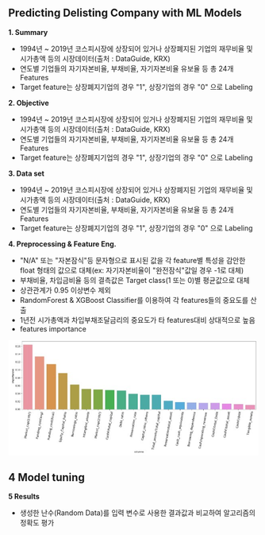 ## Predicting Delisting Company with ML Models


**1. Summary**
 - 1994년 ~ 2019년 코스피시장에 상장되어 있거나 상장폐지된 기업의 재무비율 및 시가총액 등의 시장데이터(출처 : DataGuide, KRX)
 - 연도별 기업들의 자기자본비율, 부채비율, 자기자본비율 유보율 등 총 24개 Features
 - Target feature는 상장폐지기업의 경우 "1", 상장기업의 경우 "0" 으로 Labeling


**2. Objective**
 - 1994년 ~ 2019년 코스피시장에 상장되어 있거나 상장폐지된 기업의 재무비율 및 시가총액 등의 시장데이터(출처 : DataGuide, KRX)
 - 연도별 기업들의 자기자본비율, 부채비율, 자기자본비율 유보율 등 총 24개 Features
 - Target feature는 상장폐지기업의 경우 "1", 상장기업의 경우 "0" 으로 Labeling


**3. Data set**
 - 1994년 ~ 2019년 코스피시장에 상장되어 있거나 상장폐지된 기업의 재무비율 및 시가총액 등의 시장데이터(출처 : DataGuide, KRX)
 - 연도별 기업들의 자기자본비율, 부채비율, 자기자본비율 유보율 등 총 24개 Features
 - Target feature는 상장폐지기업의 경우 "1", 상장기업의 경우 "0" 으로 Labeling
 

**4. Preprocessing & Feature Eng.** 
 - "N/A" 또는 "자본잠식"등 문자형으로 표시된 값을 각 feature별 특성을 감안한 float 형태의 값으로 대체(ex: 자기자본비율이 "완전잠식"값일 경우 -1로 대체)
 - 부채비율, 차입금비율 등의 결측값은 Target class(1 또는 0)별 평균값으로 대체
 - 상관관계가 0.95 이상변수 제외
 - RandomForest & XGBoost Classifier를 이용하여 각 features들의 중요도를 산출
 - 1년전 시가총액과 차입부채조달금리의 중요도가 타 features대비 상대적으로 높음 
 - features importance
  
  ![dataset](./fi.jpg)
 
**4 Model tuning**
 - 
 

**5 Results**
 - 생성한 난수(Random Data)를 입력 변수로 사용한 결과값과 비교하여 알고리즘의 정확도 평가
 


